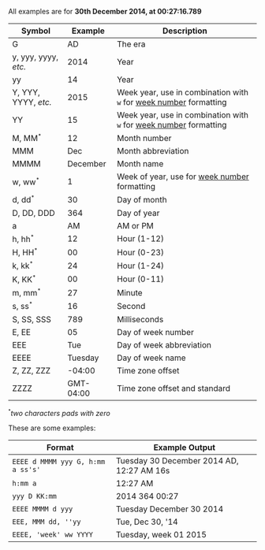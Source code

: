 All examples are for **30th December 2014, at 00:27:16.789**

| Symbol | Example | Description |
| ---    | --- | --- |
| G      | AD | The era |
| y, yyy, yyyy, *etc.* | 2014 | Year |
| yy     | 14 | Year |
| Y, YYY, YYYY, *etc.* | 2015 | Week year, use in combination with `w` for [week number](https://en.wikipedia.org/wiki/Week#Week_numbering) formatting |
| YY     | 15 | Week year, use in combination with `w` for [week number](https://en.wikipedia.org/wiki/Week#Week_numbering) formatting |
| M, MM<sup><small>*</small></sup>  | 12 | Month number |
| MMM    | Dec | Month abbreviation |
| MMMM   | December | Month name |
| w, ww<sup><small>*</small></sup>  | 1 | Week of year, use for [week number](https://en.wikipedia.org/wiki/Week#Week_numbering) formatting |
| d, dd<sup><small>*</small></sup>  | 30 | Day of month |
| D, DD, DDD | 364 | Day of year |
| a      | AM | AM or PM |
| h, hh<sup><small>*</small></sup>  | 12 | Hour (1-12) |
| H, HH<sup><small>*</small></sup>  | 00 | Hour (0-23) |
| k, kk<sup><small>*</small></sup>  | 24 | Hour (1-24) |
| K, KK<sup><small>*</small></sup>  | 00 | Hour (0-11) |
| m, mm<sup><small>*</small></sup>  | 27 | Minute  |
| s, ss<sup><small>*</small></sup>  | 16 | Second |
| S, SS, SSS | 789 | Milliseconds |
| E, EE  | 05 | Day of week number |
| EEE    | Tue | Day of week abbreviation|
| EEEE   | Tuesday | Day of week name |
| Z, ZZ, ZZZ | -04:00 | Time zone offset |
| ZZZZ   | GMT-04:00 | Time zone offset and standard |

<sup><small>*</small></sup><em>two characters pads with zero</em>

These are some examples:

| Format | Example Output |
| --- | --- |
| `EEEE d MMMM yyy G, h:mm a ss's'` | Tuesday 30 December 2014 AD, 12:27 AM 16s |
| `h:mm a` | 12:27 AM |
| `yyy D KK:mm` | 2014 364 00:27 |
| `EEEE MMMM d yyy` | Tuesday December 30 2014 |
| `EEE, MMM dd, ''yy` | Tue, Dec 30, '14 |
| `EEEE, 'week' ww YYYY`| Tuesday, week 01 2015 |